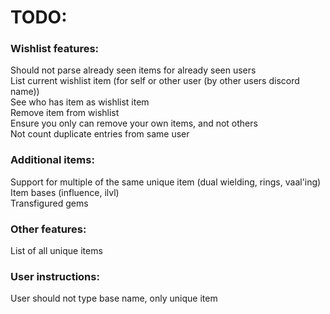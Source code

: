 # TODO:

### Wishlist features:

Should not parse already seen items for already seen users  
List current wishlist item (for self or other user (by other users discord name))  
See who has item as wishlist item  
Remove item from wishlist  
Ensure you only can remove your own items, and not others  
Not count duplicate entries from same user

### Additional items:

Support for multiple of the same unique item (dual wielding, rings, vaal'ing)  
Item bases (influence, ilvl)  
Transfigured gems  


### Other features:
List of all unique items 

### User instructions:
User should not type base name, only unique item  


